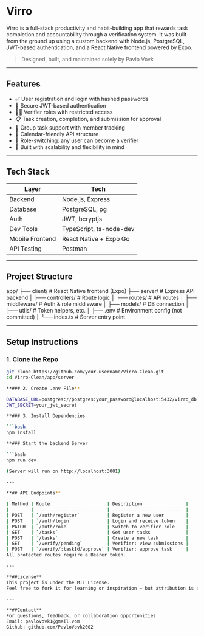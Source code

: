 # Virro
Virro is a full-stack productivity and habit-building app that rewards task completion and accountability through a verification system. It was built from the ground up using a custom backend with Node.js, PostgreSQL, JWT-based authentication, and a React Native frontend powered by Expo.

>  Designed, built, and maintained solely by Pavlo Vovk

---

## Features

- ✅ User registration and login with hashed passwords
- 🔐 Secure JWT-based authentication
- 🧑‍⚖ Verifier roles with restricted access
- 📋 Task creation, completion, and submission for approval
- 👥 Group task support with member tracking
- 📅 Calendar-friendly API structure
- 🔄 Role-switching: any user can become a verifier
- 🔧 Built with scalability and flexibility in mind

---

## Tech Stack

| Layer          | Tech                      |
|----------------|---------------------------|
| Backend        | Node.js, Express          |
| Database       | PostgreSQL, pg            |
| Auth           | JWT, bcryptjs             |
| Dev Tools      | TypeScript, ts-node-dev   |
| Mobile Frontend| React Native + Expo Go    |
| API Testing    | Postman                   |

---

## Project Structure

app/
├── client/ # React Native frontend (Expo)
├── server/ # Express API backend
│ ├── controllers/ # Route logic
│ ├── routes/ # API routes
│ ├── middleware/ # Auth & role middleware
│ ├── models/ # DB connection
│ ├── utils/ # Token helpers, etc.
│ ├── .env # Environment config (not committed)
│ └── index.ts # Server entry point

---

## Setup Instructions

### 1. Clone the Repo

```bash
git clone https://github.com/your-username/Virro-Clean.git
cd Virro-Clean/app/server

**### 2. Create .env File**

DATABASE_URL=postgres://postgres:your_password@localhost:5432/virro_db
JWT_SECRET=your_jwt_secret

**### 3. Install Dependencies

```bash
npm install

**### Start the backend Server

```bash
npm run dev

(Server will run on http://localhost:3001)

---

**## API Endpoints**

| Method | Route                     | Description                |
| ------ | ------------------------- | -------------------------- |
| POST   | `/auth/register`          | Register a new user        |
| POST   | `/auth/login`             | Login and receive token    |
| PATCH  | `/auth/role`              | Switch to verifier role    |
| GET    | `/tasks`                  | Get user tasks             |
| POST   | `/tasks`                  | Create a new task          |
| GET    | `/verify/pending`         | Verifier: view submissions |
| POST   | `/verify/:taskId/approve` | Verifier: approve task     |
All protected routes require a Bearer token.

---

**##License**
This project is under the MIT License.
Feel free to fork it for learning or inspiration — but attribution is appreciated.

---

**##Contact**
For questions, feedback, or collaboration opportunities
Email: pavlovovk1@gmail.vom
Github: github.com/PavloVovk2002

